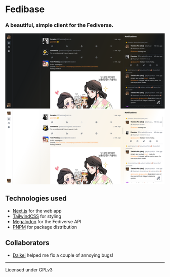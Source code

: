 # Fedibase

### A beautiful, simple client for the Fediverse.

![Dark mode for Desktop](assets/desktop-dark.png)
![Dark mode for Desktop](assets/desktop-light.png)

## Technologies used

- [Next.js](https://nextjs.org/) for the web app
- [TailwindCSS](https://tailwindcss.com) for styling
- [Megalodon](https://github.com/h3poteto/megalodon) for the Fediverse API
- [PNPM](https://pnpm.io/) for package distribution

## Collaborators

- [Daikei](https://codeberg.org/daikei/) helped me fix a couple of annoying bugs!

---
Licensed under GPLv3